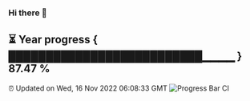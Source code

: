 ### Hi there 👋
⏳ Year progress { ██████████████████████████▁▁▁▁ } 87.47 %
---
⏰ Updated on Wed, 16 Nov 2022 06:08:33 GMT
![Progress Bar CI](https://github.com/Moyi321/Moyi321/workflows/Progress%20Bar%20CI/badge.svg)
